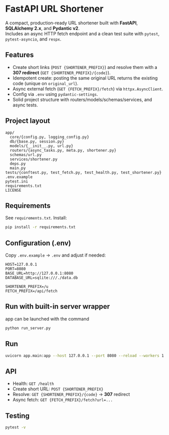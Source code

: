 # FastAPI URL Shortener

A compact, production-ready URL shortener built with **FastAPI**, **SQLAlchemy 2.x**, and **Pydantic v2**.  
Includes an async HTTP fetch endpoint and a clean test suite with `pytest`, `pytest-asyncio`, and `respx`.

## Features
- Create short links (`POST {SHORTENER_PREFIX}`) and resolve them with a **307 redirect** (`GET {SHORTENER_PREFIX}/{code}`).
- Idempotent create: posting the same original URL returns the existing code (unique on `original_url`).
- Async external fetch (`GET {FETCH_PREFIX}/fetch`) via `httpx.AsyncClient`.
- Config via `.env` using `pydantic-settings`.
- Solid project structure with routers/models/schemas/services, and async tests.

## Project layout
```
app/
  core/{config.py, logging_config.py}
  db/{base.py, session.py}
  models/{__init__.py, url.py}
  routers/{async_tasks.py, meta.py, shortener.py}
  schemas/url.py
  services/shortener.py
  deps.py
  main.py
tests/{conftest.py, test_fetch.py, test_health.py, test_shortener.py}
.env.example
pytest.ini
requirements.txt
LICENSE
```

## Requirements
See `requirements.txt`. Install:
```bash
pip install -r requirements.txt
```

## Configuration (.env)
Copy `.env.example` → `.env` and adjust if needed:
```
HOST=127.0.0.1
PORT=8080
BASE_URL=http://127.0.0.1:8080
DATABASE_URL=sqlite:///./data.db

SHORTENER_PREFIX=/u
FETCH_PREFIX=/api/fetch
```

## Run with built-in server wrapper
app can be launched with the command
``` bash
python run_server.py
```

## Run
```bash
uvicorn app.main:app --host 127.0.0.1 --port 8080 --reload --workers 1
```

## API
- Health: `GET /health`
- Create short URL: `POST {SHORTENER_PREFIX}`
- Resolve: `GET {SHORTENER_PREFIX}/{code}` → **307** redirect
- Async fetch: `GET {FETCH_PREFIX}/fetch?url=...`

## Testing
```bash
pytest -v
```
